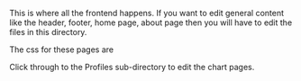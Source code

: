 This is where all the frontend happens. 
If you want to edit general content like the header, footer, home page, 
about page then you will have to edit the files in this directory.

The css for these pages are

Click through to the Profiles sub-directory to edit the chart pages. 

